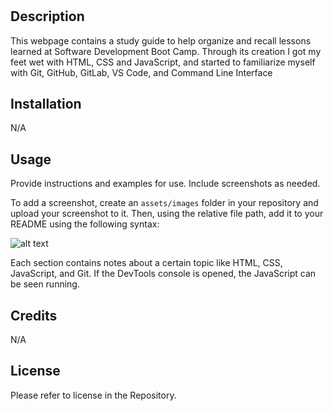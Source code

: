 # <Prework Study Guide Webpage>

## Description

This webpage contains a study guide to help organize and recall lessons learned at Software Development Boot Camp. Through its creation I got my feet wet with HTML, CSS and JavaScript, and started to familiarize myself with Git, GitHub, GitLab, VS Code, and Command Line Interface

## Installation

N/A

## Usage

Provide instructions and examples for use. Include screenshots as needed.

To add a screenshot, create an `assets/images` folder in your repository and upload your screenshot to it. Then, using the relative file path, add it to your README using the following syntax:

![alt text](assets/images/screenshot.png)

Each section contains notes about a certain topic like HTML, CSS, JavaScript, and Git. If the DevTools console is opened, the JavaScript can be seen running. 

## Credits

N/A

## License

Please refer to license in the Repository.